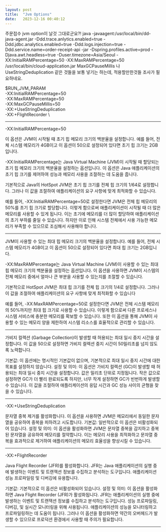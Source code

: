 ```yaml
---
layout: post
title:  "Jvm Options"
date:   2023-12-16 00:40:12
---
```



주문접수 jvm option이 날것 그대로군요?!
java -javaagent:/usr/local/bin/dd-java-agent.jar -Ddd.trace.anlytics.enabled=true -Ddd.jdbc.analytics.enabled=true -Ddd.logs.injection=true -Ddd.service.name=order-receipt-api -jar -Dspring.profiles.active=prod -Djava.awt.headless=true -Duser.timezone=Asia/Seoul -XX:InitialRAMPercentage=50 -XX:MaxRAMPercentage=50 /usr/local/bin/cloud-application.jar
MaxGCPauseMillis 나 UseStringDeduplication 같은 것들을 보통 넣기는 하는데, 적용할만한것들 조사가 필요하네요.


$RUN_JVM_PARAM \
-XX:InitialRAMPercentage=50 \
-XX:MaxRAMPercentage=50 \
-XX:MaxGCPauseMillis=50 \
-XX:+UseStringDeduplication \
-XX:+FlightRecorder \


--- 
-XX:InitialRAMPercentage=50

이 옵션은 JVM이 시작될 때 초기 힙 메모리 크기의 백분율을 설정합니다.
예를 들어, 전체 시스템 메모리가 4GB이고 이 옵션이 50으로 설정되어 있다면 초기 힙 크기는 2GB입니다.

-XX:InitialRAMPercentage는 Java Virtual Machine (JVM)이 시작될 때 할당되는 초기 힙 메모리 크기의 백분율을 설정하는 옵션입니다. 이 옵션은 Java 애플리케이션의 초기 힙 크기를 제어하여 성능과 메모리 사용을 조절하는 데 도움을 줍니다.

기본적으로 Java의 HotSpot JVM은 초기 힙 크기를 전체 힙 크기의 1/64로 설정합니다. 그러나 이 값을 조절하여 애플리케이션의 요구 사항에 맞게 최적화할 수 있습니다.

예를 들어, -XX:InitialRAMPercentage=50로 설정한다면 JVM은 전체 힙 메모리의 50%를 초기 힙 크기로 할당합니다. 이렇게 함으로써 애플리케이션이 시작될 때 더 많은 메모리를 사용할 수 있게 됩니다. 이는 초기에 메모리를 더 많이 할당하여 애플리케이션의 초기 부하를 줄일 수 있습니다. 하지만 이로 인해 시스템 전체에서 사용 가능한 메모리가 부족할 수 있으므로 조심해서 사용해야 합니다.

---

JVM이 사용할 수 있는 최대 힙 메모리 크기의 백분율을 설정합니다.
예를 들어, 전체 시스템 메모리가 4GB이고 이 옵션이 50으로 설정되어 있다면 최대 힙 크기는 2GB입니다.

-XX:MaxRAMPercentage는 Java Virtual Machine (JVM)이 사용할 수 있는 최대 힙 메모리 크기의 백분율을 설정하는 옵션입니다. 이 옵션을 사용하면 JVM이 시스템의 전체 메모리 중에서 얼마나 큰 부분을 사용할 수 있는지를 조절할 수 있습니다.

기본적으로 HotSpot JVM은 최대 힙 크기를 전체 힙 크기의 1/4로 설정합니다. 그러나 이 값을 조절하여 애플리케이션의 요구 사항에 맞게 최적화할 수 있습니다

예를 들어, -XX:MaxRAMPercentage=50로 설정한다면 JVM은 전체 시스템 메모리의 50%까지만 최대 힙 크기로 사용할 수 있습니다. 이렇게 함으로써 다른 프로세스나 시스템 서비스에 충분한 메모리를 확보할 수 있습니다. 또한 이 옵션을 통해 JVM이 사용할 수 있는 메모리 양을 제한하여 시스템 리소스를 효율적으로 관리할 수 있습니다.

---

가비지 컬렉션 (Garbage Collection)이 발생할 때 허용되는 최대 일시 중지 시간을 설정합니다.
이 값을 50으로 설정하면 가비지 컬렉션 중지 시간이 50밀리초를 넘지 않도록 노력합니다.

기본값: 이 옵션에는 명시적인 기본값이 없으며, 기본적으로 최대 일시 중지 시간에 대한 목표를 설정하지 않습니다.
설정 및 의미: 이 옵션은 가비지 컬렉션 (GC)이 발생할 때 허용되는 최대 일시 중지 시간을 설정합니다. 값은 밀리초 단위로 지정됩니다. 작은 값으로 설정하면 GC가 더 빨리 완료되도록 하지만, 너무 작게 설정하면 GC가 빈번하게 발생할 수 있습니다. 이 값을 조절하여 애플리케이션의 응답 시간과 GC 성능 사이의 균형을 찾을 수 있습니다.

---

-XX:+UseStringDeduplication

문자열 중복 제거를 활성화합니다.
이 옵션을 사용하면 JVM은 메모리에서 동일한 문자열을 공유하여 중복을 피하려고 시도합니다.
기본값: 일반적으로 이 옵션은 비활성화되어 있습니다.
설정 및 의미: 이 옵션을 활성화하면 JVM은 문자열 중복을 감지하고 중복된 문자열을 공유하여 메모리를 절약합니다. 이는 메모리 사용을 최적화하고 문자열 중복을 효과적으로 제거하여 애플리케이션의 메모리 효율성을 향상시킬 수 있습니다.

---

-XX:+FlightRecorder

Java Flight Recorder (JFR)를 활성화합니다.
JFR는 Java 애플리케이션의 실행 중에 발생하는 이벤트 및 트랜잭션 정보를 수집하고 분석하는 도구입니다. 애플리케이션 성능 프로파일링 및 디버깅에 유용합니다.

기본값: 기본적으로 이 옵션은 비활성화되어 있습니다.
설정 및 의미: 이 옵션을 활성화하면 Java Flight Recorder (JFR)가 활성화됩니다. JFR는 애플리케이션의 실행 중에 발생하는 이벤트 및 트랜잭션 정보를 수집하고 분석하는 도구입니다. 성능 프로파일링, 디버깅, 및 실시간 모니터링을 위해 사용됩니다. 애플리케이션의 성능을 모니터링하고 프로파일링하는 데 도움이 됩니다. 그러나 이 옵션을 활성화하면 약간의 오버헤드가 발생할 수 있으므로 프로덕션 환경에서 사용할 때 주의가 필요합니다.

---

